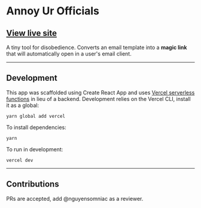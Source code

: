 # Annoy Ur Officials

## [View live site](https://annoyurofficials.online/)

A tiny tool for disobedience. Converts an email template into a **magic link** that will automatically open in a user's email client.

---

## Development

This app was scaffolded using Create React App and uses [Vercel serverless functions](https://vercel.com/docs/v2/serverless-functions/introduction) in lieu of a backend. Development relies on the Vercel CLI, install it as a global:

```
yarn global add vercel
```

To install dependencies:

```
yarn
```

To run in development:

```
vercel dev
```

---

## Contributions

PRs are accepted, add @nguyensomniac as a reviewer.